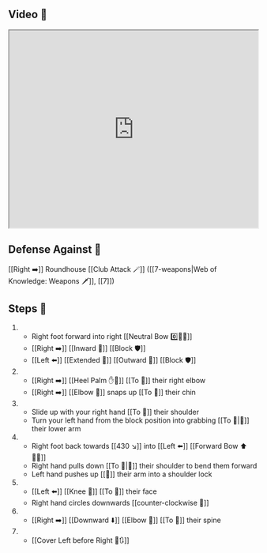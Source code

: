 ## Video 🎥

<iframe src="https://www.youtube.com/embed/eQLsvyasobU?start=57" width="100%" height="400"></iframe>

## Defense Against 🤺

[[Right ➡️]] Roundhouse [[Club Attack 🪄]] ([[7-weapons|Web of Knowledge: Weapons 🗡️]], [[7]])

## Steps 👣

1. - Right foot forward into right [[Neutral Bow 0️⃣🧍‍♂️]]
    - [[Right ➡️]] [[Inward 🔽]] [[Block 🛡️]]
    - [[Left ⬅️]] [[Extended 📏]] [[Outward 🔼]] [[Block 🛡️]]
2. - [[Right ➡️]] [[Heel Palm ✋🌴]] [[To 🎯]] their right elbow 
    - [[Right ➡️]] [[Elbow 💪]] snaps up [[To 🎯]] their chin
3. - Slide up with your right hand [[To 🎯]] their shoulder
    - Turn your left hand from the block position into grabbing [[To 🎯|🎯]] their lower arm
4. - Right foot back towards [[430 ↘️]] into [[Left ⬅️]] [[Forward Bow ⬆️🧍‍♂️]]
    - Right hand pulls down [[To 🎯|🎯]] their shoulder to bend them forward
    - Left hand pushes up [[🎯]] their arm into a shoulder lock
5. - [[Left ⬅️]] [[Knee 🦵]] [[To 🎯]] their face
    - Right hand circles downwards [[counter-clockwise 🔄]]
6. - [[Right ➡️]] [[Downward ⬇️]] [[Elbow 💪]] [[To 🎯]] their spine
7. - [[Cover Left before Right 🦶🔃]]

